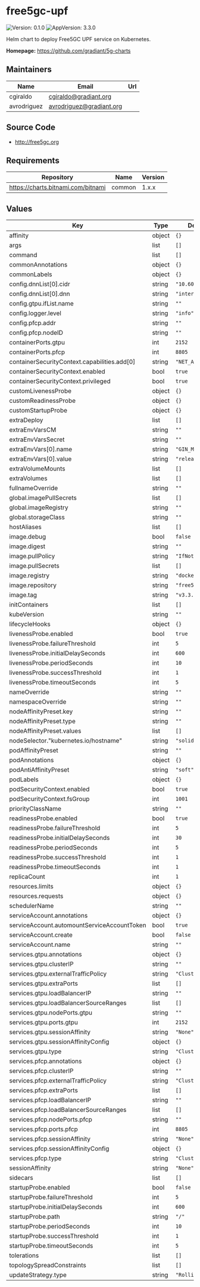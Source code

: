 # free5gc-upf

![Version: 0.1.0](https://img.shields.io/badge/Version-0.1.0-informational?style=flat-square) ![AppVersion: 3.3.0](https://img.shields.io/badge/AppVersion-3.3.0-informational?style=flat-square)

Helm chart to deploy Free5GC UPF service on Kubernetes.

**Homepage:** <https://github.com/gradiant/5g-charts>

## Maintainers

| Name | Email | Url |
| ---- | ------ | --- |
| cgiraldo | <cgiraldo@gradiant.org> |  |
| avrodriguez | <avrodriguez@gradiant.org> |  |

## Source Code

* <http://free5gc.org>

## Requirements

| Repository | Name | Version |
|------------|------|---------|
| https://charts.bitnami.com/bitnami | common | 1.x.x |

## Values

| Key | Type | Default | Description |
|-----|------|---------|-------------|
| affinity | object | `{}` |  |
| args | list | `[]` |  |
| command | list | `[]` |  |
| commonAnnotations | object | `{}` |  |
| commonLabels | object | `{}` |  |
| config.dnnList[0].cidr | string | `"10.60.0.0/24"` |  |
| config.dnnList[0].dnn | string | `"internet"` |  |
| config.gtpu.ifList.name | string | `""` |  |
| config.logger.level | string | `"info"` |  |
| config.pfcp.addr | string | `""` |  |
| config.pfcp.nodeID | string | `""` |  |
| containerPorts.gtpu | int | `2152` |  |
| containerPorts.pfcp | int | `8805` |  |
| containerSecurityContext.capabilities.add[0] | string | `"NET_ADMIN"` |  |
| containerSecurityContext.enabled | bool | `true` |  |
| containerSecurityContext.privileged | bool | `true` |  |
| customLivenessProbe | object | `{}` |  |
| customReadinessProbe | object | `{}` |  |
| customStartupProbe | object | `{}` |  |
| extraDeploy | list | `[]` |  |
| extraEnvVarsCM | string | `""` |  |
| extraEnvVarsSecret | string | `""` |  |
| extraEnvVars[0].name | string | `"GIN_MODE"` |  |
| extraEnvVars[0].value | string | `"release"` |  |
| extraVolumeMounts | list | `[]` |  |
| extraVolumes | list | `[]` |  |
| fullnameOverride | string | `""` |  |
| global.imagePullSecrets | list | `[]` |  |
| global.imageRegistry | string | `""` |  |
| global.storageClass | string | `""` |  |
| hostAliases | list | `[]` |  |
| image.debug | bool | `false` |  |
| image.digest | string | `""` |  |
| image.pullPolicy | string | `"IfNotPresent"` |  |
| image.pullSecrets | list | `[]` |  |
| image.registry | string | `"docker.io"` |  |
| image.repository | string | `"free5gc/upf"` |  |
| image.tag | string | `"v3.3.0"` |  |
| initContainers | list | `[]` |  |
| kubeVersion | string | `""` |  |
| lifecycleHooks | object | `{}` |  |
| livenessProbe.enabled | bool | `true` |  |
| livenessProbe.failureThreshold | int | `5` |  |
| livenessProbe.initialDelaySeconds | int | `600` |  |
| livenessProbe.periodSeconds | int | `10` |  |
| livenessProbe.successThreshold | int | `1` |  |
| livenessProbe.timeoutSeconds | int | `5` |  |
| nameOverride | string | `""` |  |
| namespaceOverride | string | `""` |  |
| nodeAffinityPreset.key | string | `""` |  |
| nodeAffinityPreset.type | string | `""` |  |
| nodeAffinityPreset.values | list | `[]` |  |
| nodeSelector."kubernetes.io/hostname" | string | `"solidsnake"` |  |
| podAffinityPreset | string | `""` |  |
| podAnnotations | object | `{}` |  |
| podAntiAffinityPreset | string | `"soft"` |  |
| podLabels | object | `{}` |  |
| podSecurityContext.enabled | bool | `true` |  |
| podSecurityContext.fsGroup | int | `1001` |  |
| priorityClassName | string | `""` |  |
| readinessProbe.enabled | bool | `true` |  |
| readinessProbe.failureThreshold | int | `5` |  |
| readinessProbe.initialDelaySeconds | int | `30` |  |
| readinessProbe.periodSeconds | int | `5` |  |
| readinessProbe.successThreshold | int | `1` |  |
| readinessProbe.timeoutSeconds | int | `1` |  |
| replicaCount | int | `1` |  |
| resources.limits | object | `{}` |  |
| resources.requests | object | `{}` |  |
| schedulerName | string | `""` |  |
| serviceAccount.annotations | object | `{}` |  |
| serviceAccount.automountServiceAccountToken | bool | `true` |  |
| serviceAccount.create | bool | `false` |  |
| serviceAccount.name | string | `""` |  |
| services.gtpu.annotations | object | `{}` |  |
| services.gtpu.clusterIP | string | `""` |  |
| services.gtpu.externalTrafficPolicy | string | `"Cluster"` |  |
| services.gtpu.extraPorts | list | `[]` |  |
| services.gtpu.loadBalancerIP | string | `""` |  |
| services.gtpu.loadBalancerSourceRanges | list | `[]` |  |
| services.gtpu.nodePorts.gtpu | string | `""` |  |
| services.gtpu.ports.gtpu | int | `2152` |  |
| services.gtpu.sessionAffinity | string | `"None"` |  |
| services.gtpu.sessionAffinityConfig | object | `{}` |  |
| services.gtpu.type | string | `"ClusterIP"` |  |
| services.pfcp.annotations | object | `{}` |  |
| services.pfcp.clusterIP | string | `""` |  |
| services.pfcp.externalTrafficPolicy | string | `"Cluster"` |  |
| services.pfcp.extraPorts | list | `[]` |  |
| services.pfcp.loadBalancerIP | string | `""` |  |
| services.pfcp.loadBalancerSourceRanges | list | `[]` |  |
| services.pfcp.nodePorts.pfcp | string | `""` |  |
| services.pfcp.ports.pfcp | int | `8805` |  |
| services.pfcp.sessionAffinity | string | `"None"` |  |
| services.pfcp.sessionAffinityConfig | object | `{}` |  |
| services.pfcp.type | string | `"ClusterIP"` |  |
| sessionAffinity | string | `"None"` |  |
| sidecars | list | `[]` |  |
| startupProbe.enabled | bool | `false` |  |
| startupProbe.failureThreshold | int | `5` |  |
| startupProbe.initialDelaySeconds | int | `600` |  |
| startupProbe.path | string | `"/"` |  |
| startupProbe.periodSeconds | int | `10` |  |
| startupProbe.successThreshold | int | `1` |  |
| startupProbe.timeoutSeconds | int | `5` |  |
| tolerations | list | `[]` |  |
| topologySpreadConstraints | list | `[]` |  |
| updateStrategy.type | string | `"RollingUpdate"` |  |


